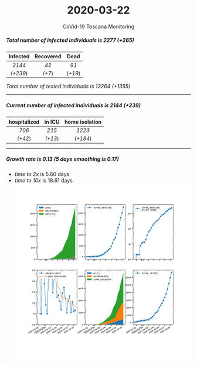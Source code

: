 <div align='center'>

# 2020-03-22
CoVid-19 Toscana Monitoring
</div>

##### Total number of infected individuals is 2277 (+265)
Infected | Recovered | Dead
:---: | :---: | :---:
*2144* | *42* | *91*
*(+239*) | *(+7*) | (*+19*)

*Total number of tested individuals is 13264 (+1355)*
***
##### Current number of infected individuals is 2144 (+239)
hospitalized | in ICU | home isolation
:---: | :---: | :---:
*706* |*215* |*1223*
*(+42*) |*(+13*) |*(+184*)
***
##### Growth rate is 0.13 (5 days smoothing is 0.17)
- *time to 2x* is 5.60 days
- *time to 10x* is 18.61 days
![stats][stats]

[stats]: stats_Toscana.png
